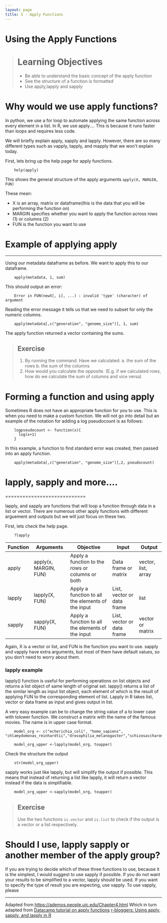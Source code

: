 ```yaml
---
layout: page
title: 5 - Apply Functions
---
```


Using the Apply Functions
===========================
 
> Learning Objectives
> ====================
> * Be able to understand the basic concept of the apply function 
> * See the structure of a function is formatted
> * Use apply,lapply and sapply 


# Why would we use apply functions?
In python, we use a for loop to automate applying the same function across every element in a list. In R, we use apply....
This is because it runs faster than loops and requires less code.

We will briefly explain apply, sapply and lapply. However, there are so many different types such as vapply, tapply, and mapply that we won't explain today.

First, lets bring up the help page for apply functions.
```
    help(apply)
```

This shows the general structure of the apply arguments `apply(X, MARGIN, FUN)`

These mean:
-  X is an array, matrix or dataframe(this is the data that you will be performing the function on)
-   MARGIN specifies whether you want to apply the function across rows (1) or columns (2)
-   FUN is the function you want to use

# Example of applying apply
---------------------------

Using our metadata dataframe as before. We want to apply this to our dataframe. 

```
    apply(metadata, 1, sum)
```
This should output an error:
```
    Error in FUN(newX[, i], ...) : invalid 'type' (character) of argument
```

Reading the error message it tells us that we need to subset for only the numeric columns. 

```
    apply(metadata[,c("generation", "genome_size")], 1, sum)

```
The apply function returned a vector containing the sums.

 
> Exercise
> --------
> 1. By running the command. Have we calculated:
>   a. the sum of the rows 
>   b. the sum of the columns
> 2. How would you calculate the opposite. (E.g. if we calculated rows, how do we calculate the sum of columns and vice versa)


# Forming a function and using apply
Sometimes R does not have an appropriate function for you to use. This is when you need to make a custom function.  We will not go into detail but an example of the notation for adding a log pseudocount is as follows:

```
    logpseudocount <- function(x){
      log(x+1)
    }

```
  
  In this example, a function to find standard error was created, then passed into an apply function.

```
    apply(metadata[,c("generation", "genome_size")],2, pseudocount)

```

# lapply, sapply and more....
============================

lapply, and sapply are functions that will loop a function through data in a list or vector. There are numerous other apply functions with different arguement and outputs but we will just focus on these two.

First, lets check the help page.
```
    ?lapply
```

| Function | Arguments             | Objective                                         | Input                      | Output              |
| -------- | --------------------- | ------------------------------------------------- | -------------------------- | ------------------- |
| apply    | apply(x, MARGIN, FUN) | Apply a function to the rows or columns or both   | Data frame or matrix       | vector, list, array |
| lapply   | lapply(X, FUN)        | Apply a function to all the elements of the input | List, vector or data frame | list                |
| sapply   | sapply(X, FUN)        | Apply a function to all the elements of the input | List, vector or data frame | vector or matrix    |


Again, X is a vector or list, and FUN is the function you want to use. sapply and vapply have extra arguments, but most of them have default values, so you don’t need to worry about them. 

### lapply example
lapply() function is useful for performing operations on list objects and returns a list object of same length of original set. lappy() returns a list of the similar length as input list object, each element of which is the result of applying FUN to the corresponding element of list. Lapply in R takes list, vector or data frame as input and gives output in list.

A very easy example can be to change the string value of a  to lower case with tolower function. We construct a matrix with the name of the famous movies. The name is in upper case format.

```
    model_org <- c("echerichia_coli", "homo_sapiens", "chlamydomonas_reinhardtii","drosophilia_melanogaster","schizosaccharomyces_pombe","Saccharomyces_cerevisiae","arabidopsis_thaliana","cavia_porcellus","xenopus_laevis","nothobranchius_furzeri","xenopus_laevis","rattus_norvegicus","danio_rerio")

    model_org_upper <-lapply(model_org, toupper)
```

Check the structure the output

```
    str(model_org_upper)

```

sapply works just like lapply, but will simplify the output if possible. This means that instead of returning a list like lapply, it will return a vector instead if the data is simplifiable.

```
    model_org_upper <-sapply(model_org, toupper)

```

 
> Exercise
> --------
>   Use the two functions `is.vector` and `is.list` to check if the output is a vector or a list respectively. 
>
> 

# Should I use, lapply sapply or another member of the apply group?

If you are trying to decide which of these three functions to use, because it is the simplest, I would suggest to use sapply if possible. If you do not want your results to be simplified to a vector, lapply should be used. If you want to specify the type of result you are expecting, use vapply. To use vapply, please




***
Adapted from https://ademos.people.uic.edu/Chapter4.html
Which in turn adapted from 
[Datacamp tutorial on apply functions](https://www.datacamp.com/community/tutorials/r-tutorial-apply-family)
[r-bloggers: Using apply, sapply, and lapply in R](https://www.r-bloggers.com/using-apply-sapply-lapply-in-r/)

